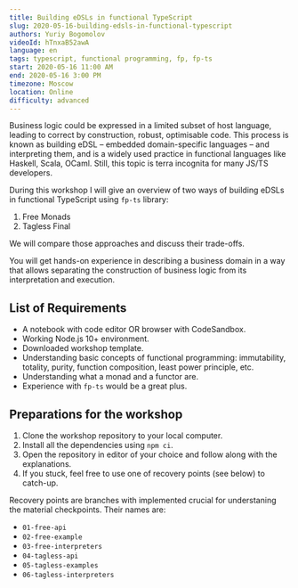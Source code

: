 ```yaml
---
title: Building eDSLs in functional TypeScript
slug: 2020-05-16-building-edsls-in-functional-typescript
authors: Yuriy Bogomolov
videoId: hTnxaB52awA
language: en
tags: typescript, functional programming, fp, fp-ts
start: 2020-05-16 11:00 AM
end: 2020-05-16 3:00 PM
timezone: Moscow
location: Online
difficulty: advanced
---
```


Business logic could be expressed in a limited subset of host language, leading to correct by construction, robust, optimisable code. This process is known as building eDSL – embedded domain-specific languages – and interpreting them, and is a widely used practice in functional languages like Haskell, Scala, OCaml. Still, this topic is terra incognita for many JS/TS developers.

During this workshop I will give an overview of two ways of building eDSLs in functional TypeScript using `fp-ts` library:

1. Free Monads
2. Tagless Final

We will compare those approaches and discuss their trade-offs.

You will get hands-on experience in describing a business domain in a way that allows separating the construction of business logic from its interpretation and execution.

## List of Requirements

- A notebook with code editor OR browser with CodeSandbox.
- Working Node.js 10+ environment.
- Downloaded workshop template.
- Understanding basic concepts of functional programming: immutability, totality, purity, function composition, least power principle, etc.
- Understanding what a monad and a functor are.
- Experience with `fp-ts` would be a great plus.

## Preparations for the workshop

1. Clone the workshop repository to your local computer.
2. Install all the dependencies using `npm ci`.
3. Open the repository in editor of your choice and follow along with the explanations.
4. If you stuck, feel free to use one of recovery points (see below) to catch-up.

Recovery points are branches with implemented crucial for understaning the material checkpoints. Their names are:

- `01-free-api`
- `02-free-example`
- `03-free-interpreters`
- `04-tagless-api`
- `05-tagless-examples`
- `06-tagless-interpreters`
